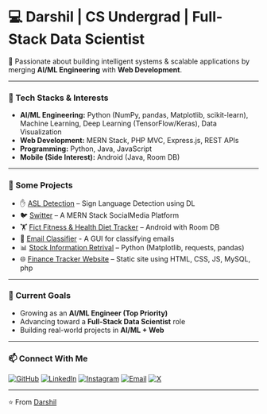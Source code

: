 # 💻 Darshil | CS Undergrad | Full-Stack Data Scientist  

🚀 Passionate about building intelligent systems & scalable applications by merging **AI/ML Engineering** with **Web Development**.  

---

### 🔧 Tech Stacks & Interests  
- **AI/ML Engineering:** Python (NumPy, pandas, Matplotlib, scikit-learn), Machine Learning, Deep Learning (TensorFlow/Keras), Data Visualization  
- **Web Development:** MERN Stack, PHP MVC, Express.js, REST APIs  
- **Programming:** Python, Java, JavaScript  
- **Mobile (Side Interest):** Android (Java, Room DB)  

---
 
### 📂 Some Projects  
- ✋ [ASL Detection](https://github.com/darshild078/American-Sign-Language-Recognition-Webapp) – Sign Language Detection using DL  
- 🐦 [Switter](https://github.com/darshild078/SocialMediaApp-MERN-Stack) – A MERN Stack SocialMedia Platform  
- 🏋️ [Fict Fitness & Health Diet Tracker](https://github.com/YOUR_USERNAME/Fitness-Health-Diet-Tracker) – Android with Room DB
- 📧 [Email Classifier](https://github.com/darshild078/Email-Classifier-gui) - A GUI for classifying emails  
- 📊 [Stock Information Retrival](https://github.com/darshild078/Stock-Information-Retrival) – Python (Matplotlib, requests, pandas)  
- 🌐 [Finance Tracker Website](https://github.com/YOUR_USERNAME/FICT-Website) – Static site using HTML, CSS, JS, MySQL, php 

---

### 🌟 Current Goals  
- Growing as an **AI/ML Engineer (Top Priority)**  
- Advancing toward a **Full-Stack Data Scientist** role  
- Building real-world projects in **AI/ML + Web**  

---

### 📫 Connect With Me  
[![GitHub](https://img.shields.io/badge/GitHub-181717?style=for-the-badge&logo=github)](https://github.com/darshild078/)
[![LinkedIn](https://img.shields.io/badge/LinkedIn-0077B5?style=for-the-badge&logo=linkedin&logoColor=white&v=1)](https://www.linkedin.com/in/darshild078/)
[![Instagram](https://img.shields.io/badge/Instagram-E4405F?style=for-the-badge&logo=instagram&logoColor=white)](https://instagram.com/darshil_d_078/)
[![Email](https://img.shields.io/badge/Email-D14836?style=for-the-badge&logo=gmail&logoColor=white)](https://mail.google.com/mail/?view=cm&fs=1&to=darshild078@gmail.com/)
[![X](https://img.shields.io/badge/X-000000?style=for-the-badge&logo=x&logoColor=white)](https://x.com/Darshil_d_078)

---
⭐️ From [Darshil](https://github.com/darshild078)
